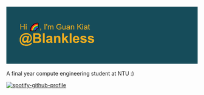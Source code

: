 ![This is an image](https://github.com/Blankless/Blankless/blob/main/header.png)

A final year compute engineering student at NTU :)

[![spotify-github-profile](https://spotify-github-profile.vercel.app/api/view?uid=21dzhc2lap5zyrjgnaxqthvra&cover_image=true&theme=default&bar_color=53b14f&bar_color_cover=true)](https://github.com/kittinan/spotify-github-profile)
<!---
Blankless/Blankless is a ✨ special ✨ repository because its `README.md` (this file) appears on your GitHub profile.
You can click the Preview link to take a look at your changes.
--->
